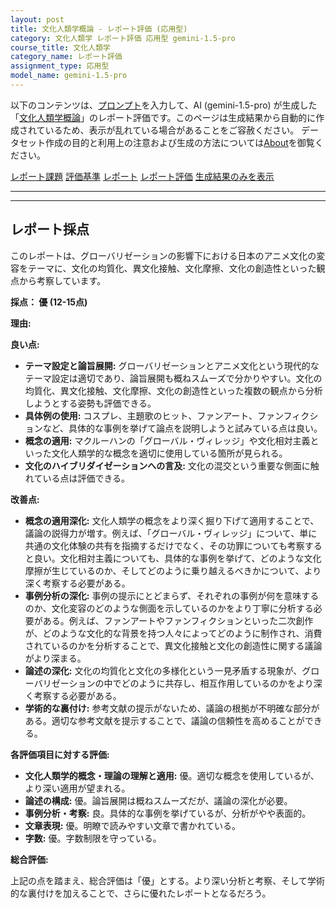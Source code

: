 ```yaml
---
layout: post
title: 文化人類学概論 - レポート評価 (応用型)
category: 文化人類学 レポート評価 応用型 gemini-1.5-pro
course_title: 文化人類学
category_name: レポート評価
assignment_type: 応用型
model_name: gemini-1.5-pro
---
```


以下のコンテンツは、[プロンプト](https://github.com/takedatoshiyuki/synthetic_assignments/tree/main/generated/文化人類学/gemini-1.5-pro/prompt_レポート評価-応用型.md)を入力して、AI (gemini-1.5-pro) が生成した「[文化人類学概論](/contents/文化人類学/)」のレポート評価です。このページは生成結果から自動的に作成されているため、表示が乱れている場合があることをご容赦ください。
データセット作成の目的と利用上の注意および生成の方法については[About](/About)を御覧ください。

[レポート課題](../レポート課題-応用型)
[評価基準](../評価基準-応用型)
[レポート](../レポート-応用型)
[レポート評価](../レポート評価-応用型)
[生成結果のみを表示](https://github.com/takedatoshiyuki/synthetic_assignments/tree/main/generated/文化人類学/gemini-1.5-pro/レポート評価-応用型.md)
  

***
***
  
## レポート採点

このレポートは、グローバリゼーションの影響下における日本のアニメ文化の変容をテーマに、文化の均質化、異文化接触、文化摩擦、文化の創造性といった観点から考察しています。

**採点： 優 (12-15点)**

**理由:**

**良い点:**

* **テーマ設定と論旨展開:** グローバリゼーションとアニメ文化という現代的なテーマ設定は適切であり、論旨展開も概ねスムーズで分かりやすい。文化の均質化、異文化接触、文化摩擦、文化の創造性といった複数の観点から分析しようとする姿勢も評価できる。
* **具体例の使用:** コスプレ、主題歌のヒット、ファンアート、ファンフィクションなど、具体的な事例を挙げて論点を説明しようと試みている点は良い。
* **概念の適用:** マクルーハンの「グローバル・ヴィレッジ」や文化相対主義といった文化人類学的な概念を適切に使用している箇所が見られる。
* **文化のハイブリダイゼーションへの言及:** 文化の混交という重要な側面に触れている点は評価できる。

**改善点:**

* **概念の適用深化:** 文化人類学の概念をより深く掘り下げて適用することで、議論の説得力が増す。例えば、「グローバル・ヴィレッジ」について、単に共通の文化体験の共有を指摘するだけでなく、その功罪についても考察すると良い。文化相対主義についても、具体的な事例を挙げて、どのような文化摩擦が生じているのか、そしてどのように乗り越えるべきかについて、より深く考察する必要がある。
* **事例分析の深化:** 事例の提示にとどまらず、それぞれの事例が何を意味するのか、文化変容のどのような側面を示しているのかをより丁寧に分析する必要がある。例えば、ファンアートやファンフィクションといった二次創作が、どのような文化的な背景を持つ人々によってどのように制作され、消費されているのかを分析することで、異文化接触と文化の創造性に関する議論がより深まる。
* **論述の深化:** 文化の均質化と文化の多様化という一見矛盾する現象が、グローバリゼーションの中でどのように共存し、相互作用しているのかをより深く考察する必要がある。
* **学術的な裏付け:** 参考文献の提示がないため、議論の根拠が不明確な部分がある。適切な参考文献を提示することで、議論の信頼性を高めることができる。


**各評価項目に対する評価:**

* **文化人類学的概念・理論の理解と適用:** 優。適切な概念を使用しているが、より深い適用が望まれる。
* **論述の構成:** 優。論旨展開は概ねスムーズだが、議論の深化が必要。
* **事例分析・考察:** 良。具体的な事例を挙げているが、分析がやや表面的。
* **文章表現:** 優。明瞭で読みやすい文章で書かれている。
* **字数:** 優。字数制限を守っている。


**総合評価:**

上記の点を踏まえ、総合評価は「優」とする。より深い分析と考察、そして学術的な裏付けを加えることで、さらに優れたレポートとなるだろう。
